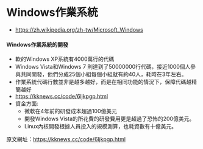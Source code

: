 # Windows作業系統
- https://zh.wikipedia.org/zh-tw/Microsoft_Windows

#### Windows作業系統的開發
- 軟的Windows XP系統有4000萬行的代碼
- Windows Vista和Windows 7 則達到了50000000行代碼，接近1000個人參與共同開發，他們分成25個小組每個小組就有約40人，耗時在3年左右。
- 作業系統代碼行數並非是越多越好，而是在相同功能的情況下，保障代碼越精簡越好
- https://kknews.cc/code/6ljkpgp.html
- 資金方面:
  - 微軟在4年前的研發成本超過100億美元
  - 開發Windows Vista的所花費的研發費用更是超過了恐怖的200億美元。
  - Linux內核開發根據人員投入的規模測算，也耗資數有十億美元。

原文網址：https://kknews.cc/code/6ljkpgp.html
